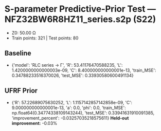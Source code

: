 # S-parameter Predictive-Prior Test — NFZ32BW6R8HZ11_series.s2p (S22)
- Z0: 50.00 Ω
- Train points: 321  |  Test points: 80

## Baseline
- {'model': 'RLC series -> Γ', 'R': 53.41176470588235, 'L': 1.4200000000000003e-09, 'C': 8.400000000000001e-13, 'train_MSE': 0.34788233516370026, 'test_MSE': 0.33930580600491134}

## UFRF Prior
- {'R': 57.22689075630252, 'L': 1.1157142857142858e-09, 'C': 9.000000000000001e-13, 'a': 0.0, 'phi': 0.0, 'train_MSE': np.float64(0.34774338109143244), 'test_MSE': 0.33941631910091385, 'improvement_percent': -0.03257035218575611}
**Held-out improvement:** -0.03%